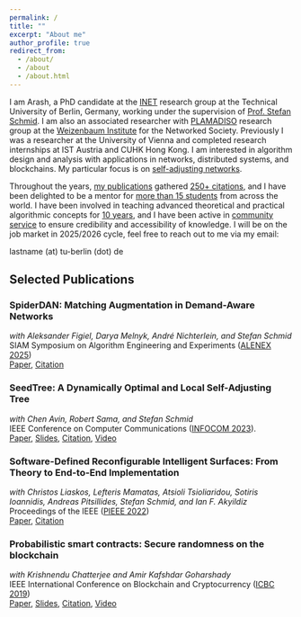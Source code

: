 ```yaml
---
permalink: /
title: ""
excerpt: "About me"
author_profile: true
redirect_from: 
  - /about/
  - /about
  - /about.html
---
```


I am Arash, a PhD candidate at the <a href="https://www.linkedin.com/company/inet-tuberlin/">INET</a> research group at the Technical University of Berlin, Germany, working under the supervision of <a href="https://schmiste.github.io/">Prof. Stefan Schmid</a>. I am also an associated researcher with <a href="https://plamadiso.weizenbaum-institut.de">PLAMADISO</a>
research group at the <a href="https://www.weizenbaum-institut.de/en">Weizenbaum Institute</a> for the Networked Society.
Previously I was a researcher at the University of Vienna and completed research internships at IST Austria and CUHK Hong Kong. I am interested in algorithm design and analysis with applications in networks, distributed systems, and blockchains. My particular focus is on [self-adjusting networks](https://self-adjusting.net/).

Throughout the years, [my publications](/research)  gathered [250+ citations](https://scholar.google.com/citations?user=jsHuvKEAAAAJ&hl=en), and I have been delighted to be a mentor for [more than 15 students](/supervision) from across the world. I have been involved in teaching advanced theoretical and practical algorithmic concepts for [10 years](/teaching), and I have been active in [community service](/service) to ensure credibility and accessibility of knowledge. 
I will be on the job market in 2025/2026 cycle, feel free to reach out to me via my email:

lastname (at) tu-berlin (dot) de


## Selected Publications

### SpiderDAN: Matching Augmentation in Demand-Aware Networks
*with Aleksander Figiel, Darya Melnyk, André Nichterlein, and Stefan Schmid*\
SIAM Symposium on Algorithm Engineering and Experiments ([ALENEX 2025](https://www.siam.org/conferences-events/siam-conferences/alenex25/))\
[Paper](ALENEX25.pdf), [Citation](ALENEX25.bib)

### SeedTree: A Dynamically Optimal and Local Self-Adjusting Tree
*with Chen Avin, Robert Sama, and Stefan Schmid*\
IEEE Conference on Computer Communications ([INFOCOM 2023](https://infocom2023.ieee-infocom.org/)).\
[Paper](INFOCOM23SeedTree.pdf), [Slides](SeedTree-Pres.pdf), [Citation](INFOCOM23SeedTree.bib), [Video](https://www.youtube.com/watch?v=KdDbRnhPcM4)

### Software-Defined Reconfigurable Intelligent Surfaces: From Theory to End-to-End Implementation
*with Christos Liaskos, Lefteris Mamatas, Atsioli Tsioliaridou, Sotiris Ioannidis, Andreas Pitsillides, Stefan Schmid, and Ian F. Akyildiz*\
Proceedings of the IEEE ([PIEEE 2022](https://proceedingsoftheieee.ieee.org/september-2022/))\
[Paper](https://ieeexplore.ieee.org/abstract/document/9769768), [Citation](PIEEE22SDR.bib)

### Probabilistic smart contracts: Secure randomness on the blockchain
*with Krishnendu Chatterjee and Amir Kafshdar Goharshady*\
IEEE International Conference on Blockchain and Cryptocurrency ([ICBC 2019](https://icbc2019.ieee-icbc.org/))\
[Paper](ICBC2019.pdf), [Slides](ICBC2019-Slides.pdf), [Citation](ICBC19Random.bib), [Video](https://youtu.be/ilWwCqGA-_Y?t=64)
